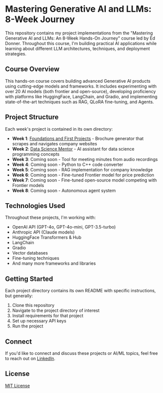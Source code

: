 # Mastering Generative AI and LLMs: 8-Week Journey

This repository contains my project implementations from the "Mastering Generative AI and LLMs: An 8-Week Hands-On Journey" course led by Ed Donner. Throughout this course, I'm building practical AI applications while learning about different LLM architectures, techniques, and deployment strategies.

## Course Overview

This hands-on course covers building advanced Generative AI products using cutting-edge models and frameworks. It includes experimenting with over 20 AI models (both frontier and open-source), developing proficiency with platforms like HuggingFace, LangChain, and Gradio, and implementing state-of-the-art techniques such as RAG, QLoRA fine-tuning, and Agents.

## Project Structure

Each week's project is contained in its own directory:

- **Week 1**: [Foundations and First Projects](./week1-project/) - Brochure generator that scrapes and navigates company websites
- **Week 2**: [Data Science Mentor](./week2-ds-mentor/) - AI assistant for data science programming concepts
- **Week 3**: Coming soon - Tool for meeting minutes from audio recordings
- **Week 4**: Coming soon - Python to C++ code converter
- **Week 5**: Coming soon - RAG implementation for company knowledge
- **Week 6**: Coming soon - Fine-tuned Frontier model for price prediction
- **Week 7**: Coming soon - Fine-tuned open-source model competing with Frontier models
- **Week 8**: Coming soon - Autonomous agent system

## Technologies Used

Throughout these projects, I'm working with:

- OpenAI API (GPT-4o, GPT-4o-mini, GPT-3.5-turbo)
- Anthropic API (Claude models)
- HuggingFace Transformers & Hub
- LangChain
- Gradio
- Vector databases
- Fine-tuning techniques
- And many more frameworks and libraries

## Getting Started

Each project directory contains its own README with specific instructions, but generally:

1. Clone this repository
2. Navigate to the project directory of interest
3. Install requirements for that project
4. Set up necessary API keys
5. Run the project

## Connect

If you'd like to connect and discuss these projects or AI/ML topics, feel free to reach out on [LinkedIn](https://www.linkedin.com/in/tomisinalex-aina/).

## License

[MIT License](LICENSE)
